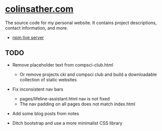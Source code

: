 # [colinsather.com](https://colinsather.com)
The source code for my personal website. It contains project descriptions, contact information, and more.

* [npm live server](https://www.npmjs.com/package/live-server)

## TODO
* Remove placeholder text from compsci-club.html 
	* Or remove projects cki and compsci club and build a downloadable collection of static websites
* Fix inconsistent nav bars
	* pages/lifeline-assistant.html nav is not fixed
	* The nav padding on all pages does not match index.html
	
* Add some blog posts from notes
* Ditch bootstrap and use a more minimalist CSS library
